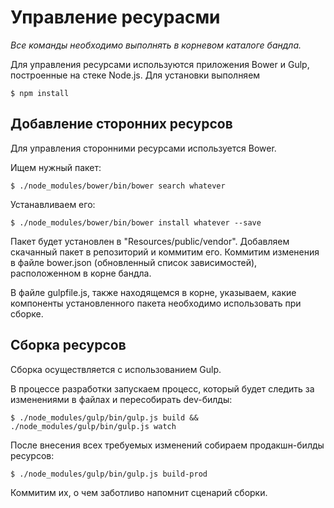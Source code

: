 # Управление ресурасми

*Все команды необходимо выполнять в корневом каталоге бандла.*

Для управления ресурсами используются приложения Bower и Gulp, построенные на стеке Node.js. Для установки выполняем

```shell
$ npm install
```

## Добавление сторонних ресурсов

Для управления сторонними ресурсами используется Bower.

Ищем нужный пакет:

```shell
$ ./node_modules/bower/bin/bower search whatever
```

Устанавливаем его:

```shell
$ ./node_modules/bower/bin/bower install whatever --save
```

Пакет будет установлен в "Resources/public/vendor". Добавляем скачанный пакет в репозиторий и коммитим его. Коммитим
 изменения в файле bower.json (обновленный список зависимостей), расположенном в корне бандла.
 
В файле gulpfile.js, также находящемся в корне, указываем, какие компоненты установленного пакета необходимо использовать
 при сборке.

## Сборка ресурсов

Сборка осуществляется с использованием Gulp.

В процессе разработки запускаем процесс, который будет следить за изменениями в файлах и пересобирать dev-билды:

```shell
$ ./node_modules/gulp/bin/gulp.js build && ./node_modules/gulp/bin/gulp.js watch
```

После внесения всех требуемых изменений собираем продакшн-билды ресурсов:

```
$ ./node_modules/gulp/bin/gulp.js build-prod 
```

Коммитим их, о чем заботливо напомнит сценарий сборки.
